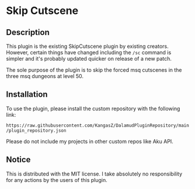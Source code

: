 # Skip Cutscene
## Description
This plugin is the existing SkipCutscene plugin by existing creators. However, certain things have changed including the `/sc` command is simpler and it's probably updated quicker on release of a new patch.

The sole purpose of the plugin is to skip the forced msq cutscenes in the three msq dungeons at level 50.

## Installation
To use the plugin, please install the custom repository with the following link:

`https://raw.githubusercontent.com/KangasZ/DalamudPluginRepository/main/plugin_repository.json`

Please do not include my projects in other custom repos like Aku API.

## Notice
This is distributed with the MIT license. I take absolutely no responsibility for any actions by the users of this plugin.
